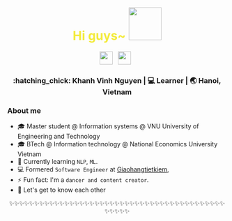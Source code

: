<div align="center">
  <h1 style="color:#F3EB3B;"> Hi guys~ <img src="https://pic.chinesefontdesign.com/uploads/2017/11/chinesefontdesign.com-2017-11-16_10-37-52_166289.gif" width="75px"></h1>
</div>
 
<p align='center'> 
<a href="https://www.linkedin.com/in/nguyen-khanh-vinh/"><img height="30" src="https://raw.githubusercontent.com/trinwin/trinwin/master/icons/linkedin.png?raw=true"></a>&nbsp;&nbsp;
<a href="https://twitter.com/vinhnk2920"><img height="30" src="https://raw.githubusercontent.com/trinwin/trinwin/master/icons/twitter.png?raw=true"></a>&nbsp;&nbsp;

<div align="center">
<h3> :hatching_chick: Khanh Vinh Nguyen    |     💻 Learner   |    🌏 Hanoi, Vietnam </h3> 
</div>

### About me 

<!-- - 🎖 Completed software internships at [Giaohangtietkiem](https://giaohangtietkiem.vn/) -->
- :mortar_board: Master student @ Information systems @ VNU University of Engineering and Technology
- :mortar_board: BTech @ Information technology @ National Economics University Vietnam
- 🌱 Currently learning `NLP`, `ML`. 
- :computer: Formered `Software Engineer` at [Giaohangtietkiem](https://giaohangtietkiem.vn/),
- ⚡ Fun fact: I'm a `dancer and content creator`.
- 💭 Let's get to know each other 

<div align="center">

✨✨✨✨✨✨✨✨✨✨✨✨✨✨✨✨✨✨✨✨✨✨✨✨✨✨✨✨✨✨✨✨✨✨✨✨✨✨✨✨✨✨✨✨✨✨✨✨
</div>

